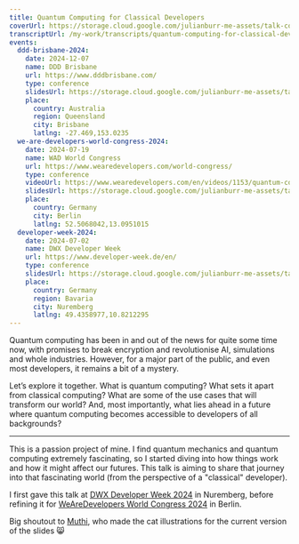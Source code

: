 ```yaml
---
title: Quantum Computing for Classical Developers
coverUrl: https://storage.cloud.google.com/julianburr-me-assets/talk-covers/quantum-computing-for-classical-developers.png
transcriptUrl: /my-work/transcripts/quantum-computing-for-classical-developers
events:
  ddd-brisbane-2024:
    date: 2024-12-07
    name: DDD Brisbane
    url: https://www.dddbrisbane.com/
    type: conference
    slidesUrl: https://storage.cloud.google.com/julianburr-me-assets/talk-slides/quantum-computing-for-classical-developers--ddd-brisbane-2024.pdf
    place:
      country: Australia
      region: Queensland
      city: Brisbane
      latlng: -27.469,153.0235
  we-are-developers-world-congress-2024:
    date: 2024-07-19
    name: WAD World Congress
    url: https://www.wearedevelopers.com/world-congress/
    type: conference
    videoUrl: https://www.wearedevelopers.com/en/videos/1153/quantum-computing-for-classical-developers
    slidesUrl: https://storage.cloud.google.com/julianburr-me-assets/talk-slides/quantum-computing-for-classical-developers--world-congress-2024.pdf
    place:
      country: Germany
      city: Berlin
      latlng: 52.5068042,13.0951015
  developer-week-2024:
    date: 2024-07-02
    name: DWX Developer Week
    url: https://www.developer-week.de/en/
    type: conference
    slidesUrl: https://storage.cloud.google.com/julianburr-me-assets/talk-slides/quantum-computing-for-classical-developers--dwx-2024.pdf
    place:
      country: Germany
      region: Bavaria
      city: Nuremberg
      latlng: 49.4358977,10.8212295
---
```


Quantum computing has been in and out of the news for quite some time now, with promises to break encryption and revolutionise AI, simulations and whole industries. However, for a major part of the public, and even most developers, it remains a bit of a mystery.

Let’s explore it together. What is quantum computing? What sets it apart from classical computing? What are some of the use cases that will transform our world? And, most importantly, what lies ahead in a future where quantum computing becomes accessible to developers of all backgrounds?

---

This is a passion project of mine. I find quantum mechanics and quantum computing extremely fascinating, so I started diving into how things work and how it might affect our futures. This talk is aiming to share that journey into that fascinating world (from the perspective of a "classical" developer).

I first gave this talk at [DWX Developer Week 2024](https://www.developer-week.de/en/) in Nuremberg, before refining it for [WeAreDevelopers World Congress 2024](https://www.wearedevelopers.com/world-congress/) in Berlin.

Big shoutout to [Muthi](https://www.fiverr.com/muthianwahida), who made the cat illustrations for the current version of the slides 😸
